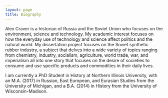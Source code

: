 ```yaml
---
layout: page
title: Biography
---
```


Alex Craver is a historian of Russia and the Soviet Union who focuses on the environment, science and technology. My academic interest focuses on how the everyday use of technology and science affect politics and the natural world. My dissertation project focuses on the Soviet synthetic rubber industry, a subject that delves into a wide variety of topics ranging from chemistry, industry, socialism, agriculture, world trade, war, and imperialism all into one story that focuses on the desire of societies to consume and use specific products and commodities in their daily lives.

I am currently a PhD Student in History at Northern Illinois University, with an M.A. (2017) in Russian, East European, and Eurasian Studies from the University of Michigan, and a B.A. (2014) in History from the University of Wisconsin-Madison.

